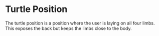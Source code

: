 # Turtle Position
The turtle position is a position where the user is laying on all four limbs. This exposes the back but keeps the limbs close to the body.

